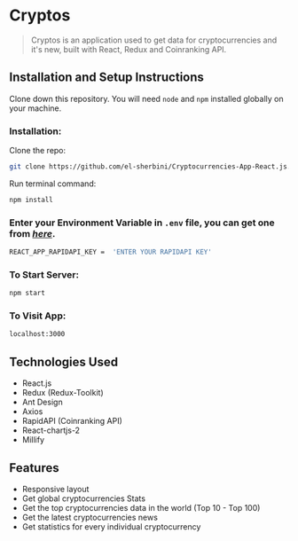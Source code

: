 # Cryptos

> Cryptos is an application used to get data for cryptocurrencies and it's new, built with React, Redux and Coinranking API.

## Installation and Setup Instructions

Clone down this repository. You will need `node` and `npm` installed globally on your machine.

### Installation:

Clone the repo:

```sh
git clone https://github.com/el-sherbini/Cryptocurrencies-App-React.js.git
```

Run terminal command:

```sh
npm install
```

### Enter your Environment Variable in `.env` file, you can get one from [_here_](https://rapidapi.com/hub).

```sh
REACT_APP_RAPIDAPI_KEY =  'ENTER YOUR RAPIDAPI KEY'
```

### To Start Server:

```sh
npm start
```

### To Visit App:

```sh
localhost:3000
```

## Technologies Used

- React.js
- Redux (Redux-Toolkit)
- Ant Design
- Axios
- RapidAPI (Coinranking API)
- React-chartjs-2
- Millify

## Features

- Responsive layout
- Get global cryptocurrencies Stats
- Get the top cryptocurrencies data in the world (Top 10 - Top 100)
- Get the latest cryptocurrencies news
- Get statistics for every individual cryptocurrency
